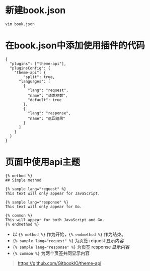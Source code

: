 # 新建book.json

```
vim book.json
```
# 在book.json中添加使用插件的代码
```
{
  "plugins": ["theme-api"],
  "pluginsConfig": {
    "theme-api": {
        "split": true,
      "languages": [
        {
          "lang": "request",
          "name": "请求参数",
          "default": true
        },
        {
          "lang": "response",
          "name": "返回结果"
        }
      ]
    }
  }
}
```
# 页面中使用api主题
```
{% method %}
## Simple method

{% sample lang="request" %}
This text will only appear for JavaScript.

{% sample lang="response" %}
This text will only appear for Go.

{% common %}
This will appear for both JavaScript and Go.
{% endmethod %}
```

* 以 ` {% method %} ` 作为开始，` {% endmethod %} ` 作为结束。
* ` {% sample lang="request" %} ` 为页签 request 显示内容
* ` {% sample lang="response" %} ` 为页签 response 显示内容
* ` {% common %} ` 为两个页签共同显示内容
> https://github.com/GitbookIO/theme-api
